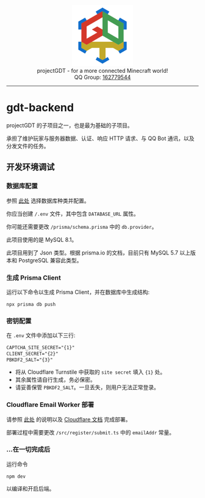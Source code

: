 <!-- common contents -->

<div style="text-align: center">
    <img width="160" src="logo.svg" alt="logo"><br/>
    projectGDT - for a more connected Minecraft world!<br/>
    QQ Group:
    <a href="https://qm.qq.com/cgi-bin/qm/qr?k=jNFTovEpc0WDFtbSbUMrbQ0NyUgDpnCu&jump_from=webapi&authKey=6oBQQeoeB6gA7+AljJK7AV1IUEjkk/HpkvxrBNgAQtpxPtw230h4GQrp56nTw81I">
        162779544
    </a>
</div>

---

# gdt-backend

projectGDT 的子项目之一，也是最为基础的子项目。

承担了维护玩家与服务器数据、认证、响应 HTTP 请求、与 QQ Bot 通讯，以及分发文件的任务。

## 开发环境调试

### 数据库配置

参照 [此处](https://www.prisma.io/docs/orm/overview/databases) 选择数据库种类并配置。

你应当创建 `/.env` 文件，其中包含 `DATABASE_URL` 属性。

你可能还需要更改 `/prisma/schema.prisma` 中的 `db.provider`。

此项目使用的是 MySQL 8.1。

此项目用到了 Json 类型。根据 prisma.io 的文档，目前只有 MySQL 5.7 以上版本和 PostgreSQL 兼容此类型。

### 生成 Prisma Client

运行以下命令以生成 Prisma Client，并在数据库中生成结构:
```shell
npx prisma db push
```

### 密钥配置

在 `.env` 文件中添加以下三行:
```
CAPTCHA_SITE_SECRET="{1}"
CLIENT_SECRET="{2}"
PBKDF2_SALT="{3}"
```

- 将从 Cloudflare Turnstile 中获取的 `site secret` 填入 `{1}` 处。
- 其余属性请自行生成，务必保密。
- 请妥善保管 `PBKDF2_SALT`。一旦丢失，则用户无法正常登录。

### Cloudflare Email Worker 部署

请参照 [此处](https://github.com/projectGDT/gdt-cloudflare-worker) 的说明以及 [Cloudflare 文档](https://developers.cloudflare.com/workers/) 完成部署。

部署过程中需要更改 `/src/register/submit.ts` 中的 `emailAddr` 常量。

### ...在一切完成后

运行命令
```shell
npm dev
```
以编译和开启后端。